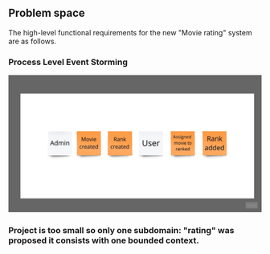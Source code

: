 ## Problem space

The high-level functional requirements for the new "Movie rating" system are as follows.

### Process Level Event Storming

![Functional overview](img/PLES-BC_rating.jpg)

### Project is too small so only one subdomain: "rating" was proposed it consists with one bounded context.

